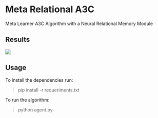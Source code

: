 # Meta Relational A3C
Meta Learner A3C Algorithm with a Neural Relational Memory Module

## Results
<image src='./frames/image1320.gif'>

## Usage

To install the dependencies run:

> pip install -r requeriments.txt 

To run the algorithm:

> python agent.py
